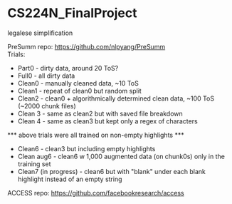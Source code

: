 # CS224N_FinalProject
legalese simplification

PreSumm repo: https://github.com/nlpyang/PreSumm <br /> 
Trials:
* Part0 -  dirty data, around 20 ToS?
* Full0 - all dirty data
* Clean0 - manually cleaned data, ~10 ToS
* Clean1 - repeat of clean0 but random split
* Clean2 - clean0 + algorithmically determined clean data, ~100 ToS (~2000 chunk files)
* Clean 3 - same as clean2 but with saved file breakdown 
* Clean 4 - same as clean3 but kept only a regex of characters

*** above trials were all trained on non-empty highlights ***

* Clean6 - clean3 but including empty highlights
* Clean aug6 - clean6 w 1,000 augmented data (on chunk0s) only in the training set
* Clean7 (in progress) - clean6 but with "blank" under each blank highlight instead of an empty string

ACCESS repo: https://github.com/facebookresearch/access
